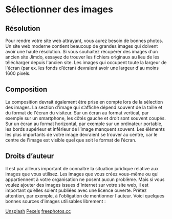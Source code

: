 ﻿# Sélectionner des images

## Résolution

Pour rendre votre site web attrayant, vous aurez besoin de bonnes photos. Un site web moderne contient beaucoup de grandes images qui doivent avoir une haute résolution. Si vous souhaitez récupérer des images d'un ancien site Jimdo, essayez de trouver les fichiers originaux au lieu de les télécharger depuis l'ancien site. Les images qui occupent toute la largeur de l'écran (par ex. les fonds d’écran) devraient avoir une largeur d'au moins 1600 pixels.

## Composition

La composition devrait également être prise en compte lors de la sélection des images. La section d'image qui s’affiche dépend souvent de la taille et du format de l'écran du visiteur. Sur un écran au format vertical, par exemple sur un smartphone, les côtés gauche et droit sont souvent coupés. Sur un écran au format horizontal, par exemple sur un ordinateur portable, les bords supérieur et inférieur de l'image manquent souvent. Les éléments les plus importants de votre image devraient se trouver au centre, car le centre de l'image est visible quel que soit le format de l’écran.

## Droits d’auteur

Il est par ailleurs important de connaître la situation juridique relative aux images que vous utilisez. Les images que vous créez vous-même ou qui appartiennent à votre organisation ne posent aucun problème. Mais si vous voulez ajouter des images issues d'Internet sur votre site web, il est important qu’elles soient publiées avec une licence ouverte. Prêtez attention, par exemple, à l'obligation de mentionner l'auteur. Voici quelques bonnes sources d'images utilisables librement :

[Unsplash](https://www.unsplash.com)
[Pexels](https://www.pexels.com)
[freephotos.cc](https://www.freephotos.cc)